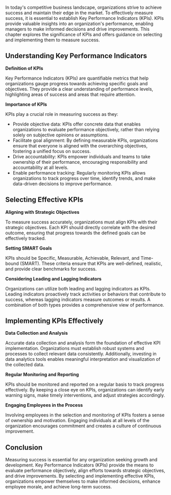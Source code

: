 
In today's competitive business landscape, organizations strive to achieve success and maintain their edge in the market. To effectively measure success, it is essential to establish Key Performance Indicators (KPIs). KPIs provide valuable insights into an organization's performance, enabling managers to make informed decisions and drive improvements. This chapter explores the significance of KPIs and offers guidance on selecting and implementing them to measure success.

Understanding Key Performance Indicators
----------------------------------------

**Definition of KPIs**

Key Performance Indicators (KPIs) are quantifiable metrics that help organizations gauge progress towards achieving specific goals and objectives. They provide a clear understanding of performance levels, highlighting areas of success and areas that require attention.

**Importance of KPIs**

KPIs play a crucial role in measuring success as they:

* Provide objective data: KPIs offer concrete data that enables organizations to evaluate performance objectively, rather than relying solely on subjective opinions or assumptions.
* Facilitate goal alignment: By defining measurable KPIs, organizations ensure that everyone is aligned with the overarching objectives, fostering a unified focus on success.
* Drive accountability: KPIs empower individuals and teams to take ownership of their performance, encouraging responsibility and accountability at all levels.
* Enable performance tracking: Regularly monitoring KPIs allows organizations to track progress over time, identify trends, and make data-driven decisions to improve performance.

Selecting Effective KPIs
------------------------

**Aligning with Strategic Objectives**

To measure success accurately, organizations must align KPIs with their strategic objectives. Each KPI should directly correlate with the desired outcome, ensuring that progress towards the defined goals can be effectively tracked.

**Setting SMART Goals**

KPIs should be Specific, Measurable, Achievable, Relevant, and Time-bound (SMART). These criteria ensure that KPIs are well-defined, realistic, and provide clear benchmarks for success.

**Considering Leading and Lagging Indicators**

Organizations can utilize both leading and lagging indicators as KPIs. Leading indicators proactively track activities or behaviors that contribute to success, whereas lagging indicators measure outcomes or results. A combination of both types provides a comprehensive view of performance.

Implementing KPIs Effectively
-----------------------------

**Data Collection and Analysis**

Accurate data collection and analysis form the foundation of effective KPI implementation. Organizations must establish robust systems and processes to collect relevant data consistently. Additionally, investing in data analytics tools enables meaningful interpretation and visualization of the collected data.

**Regular Monitoring and Reporting**

KPIs should be monitored and reported on a regular basis to track progress effectively. By keeping a close eye on KPIs, organizations can identify early warning signs, make timely interventions, and adjust strategies accordingly.

**Engaging Employees in the Process**

Involving employees in the selection and monitoring of KPIs fosters a sense of ownership and motivation. Engaging individuals at all levels of the organization encourages commitment and creates a culture of continuous improvement.

Conclusion
----------

Measuring success is essential for any organization seeking growth and development. Key Performance Indicators (KPIs) provide the means to evaluate performance objectively, align efforts towards strategic objectives, and drive improvements. By selecting and implementing effective KPIs, organizations empower themselves to make informed decisions, enhance employee morale, and achieve long-term success.
